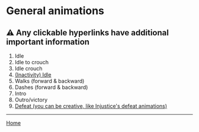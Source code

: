 # General animations

## ⚠️ Any clickable hyperlinks have additional important information

<ol>
  <li>Idle</li>
  <li>Idle to crouch</li>
  <li>Idle crouch</li>
  <li><a href="./general/idle-inactivity">(Inactivity) Idle</a></li>
  <li>Walks (forward & backward)</li>
  <li>Dashes (forward & backward)</li>
  <li>Intro</li>
  <li>Outro/victory</li>
  <li><a href=".general/defeat">Defeat (you can be creative, like Injustice's defeat animations)</a></li>
</ol>

---

[Home](../)
